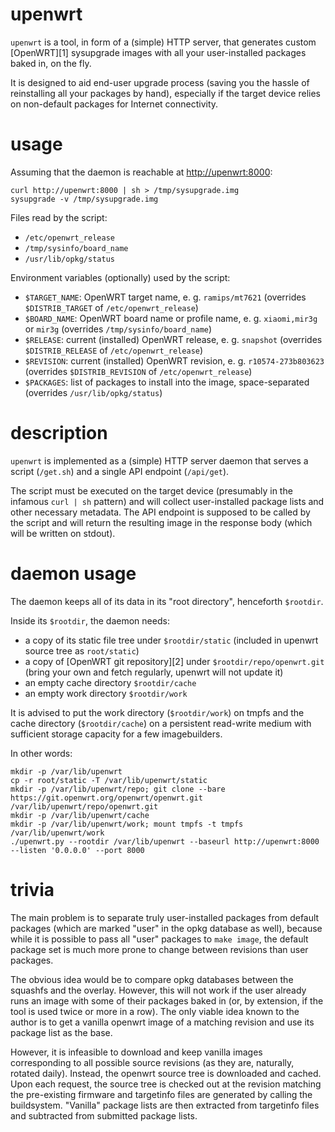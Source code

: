 # upenwrt

`upenwrt` is a tool, in form of a (simple) HTTP server, that generates custom
[OpenWRT][1] sysupgrade images with all your user-installed packages baked in,
on the fly.

It is designed to aid end-user upgrade process (saving you the hassle of
reinstalling all your packages by hand), especially if the target device relies
on non-default packages for Internet connectivity.

# usage

Assuming that the daemon is reachable at <http://upenwrt:8000>:

```
curl http://upenwrt:8000 | sh > /tmp/sysupgrade.img
sysupgrade -v /tmp/sysupgrade.img
```

Files read by the script:

* `/etc/openwrt_release`
* `/tmp/sysinfo/board_name`
* `/usr/lib/opkg/status`

Environment variables (optionally) used by the script:

* `$TARGET_NAME`: OpenWRT target name, e. g. `ramips/mt7621` (overrides `$DISTRIB_TARGET` of `/etc/openwrt_release`)
* `$BOARD_NAME`: OpenWRT board name or profile name, e. g. `xiaomi,mir3g` or `mir3g` (overrides `/tmp/sysinfo/board_name`)
* `$RELEASE`: current (installed) OpenWRT release, e. g. `snapshot` (overrides `$DISTRIB_RELEASE` of `/etc/openwrt_release`)
* `$REVISION`: current (installed) OpenWRT revision, e. g. `r10574-273b803623` (overrides `$DISTRIB_REVISION` of `/etc/openwrt_release`)
* `$PACKAGES`: list of packages to install into the image, space-separated (overrides `/usr/lib/opkg/status`)

# description

`upenwrt` is implemented as a (simple) HTTP server daemon that serves a script
(`/get.sh`) and a single API endpoint (`/api/get`).

The script must be executed on the target device (presumably in the infamous
`curl | sh` pattern) and will collect user-installed package lists and other
necessary metadata. The API endpoint is supposed to be called by the script
and will return the resulting image in the response body (which will be written
on stdout).

# daemon usage

The daemon keeps all of its data in its "root directory", henceforth `$rootdir`.

Inside its `$rootdir`, the daemon needs:
* a copy of its static file tree under `$rootdir/static`
  (included in upenwrt source tree as `root/static`)
* a copy of [OpenWRT git repository][2] under `$rootdir/repo/openwrt.git`
  (bring your own and fetch regularly, upenwrt will not update it)
* an empty cache directory `$rootdir/cache`
* an empty work directory `$rootdir/work`

It is advised to put the work directory (`$rootdir/work`) on tmpfs and the cache
directory (`$rootdir/cache`) on a persistent read-write medium with sufficient
storage capacity for a few imagebuilders.

In other words:

```
mkdir -p /var/lib/upenwrt
cp -r root/static -T /var/lib/upenwrt/static
mkdir -p /var/lib/upenwrt/repo; git clone --bare https://git.openwrt.org/openwrt/openwrt.git /var/lib/upenwrt/repo/openwrt.git
mkdir -p /var/lib/upenwrt/cache
mkdir -p /var/lib/upenwrt/work; mount tmpfs -t tmpfs /var/lib/upenwrt/work
./upenwrt.py --rootdir /var/lib/upenwrt --baseurl http://upenwrt:8000 --listen '0.0.0.0' --port 8000
```

# trivia

The main problem is to separate truly user-installed packages from default
packages (which are marked "user" in the opkg database as well), because while
it is possible to pass all "user" packages to `make image`, the default package
set is much more prone to change between revisions than user packages.

The obvious idea would be to compare opkg databases between the squashfs and the
overlay. However, this will not work if the user already runs an image with some
of their packages baked in (or, by extension, if the tool is used twice or more
in a row). The only viable idea known to the author is to get a vanilla openwrt
image of a matching revision and use its package list as the base.

However, it is infeasible to download and keep vanilla images corresponding to
all possible source revisions (as they are, naturally, rotated daily). Instead,
the openwrt source tree is downloaded and cached. Upon each request, the source
tree is checked out at the revision matching the pre-existing firmware and
targetinfo files are generated by calling the buildsystem. "Vanilla" package
lists are then extracted from targetinfo files and subtracted from submitted
package lists.
